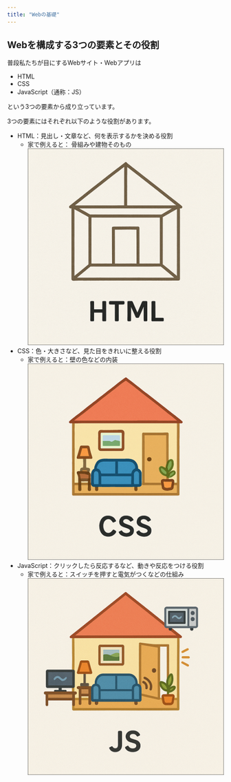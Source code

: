 ```yaml
---
title: "Webの基礎"
---
```


## Webを構成する3つの要素とその役割

普段私たちが目にするWebサイト・Webアプリは

- HTML
- CSS
- JavaScript（通称：JS）

という3つの要素から成り立っています。

3つの要素にはそれぞれ以下のような役割があります。

- HTML：見出し・文章など、何を表示するかを決める役割
  - 家で例えると： 骨組みや建物そのもの 
![](/images/nagoya2025/web-intro-html.png)
- CSS：色・大きさなど、見た目をきれいに整える役割
  - 家で例えると：壁の色などの内装
![](/images/nagoya2025/web-intro-css.png)
- JavaScript：クリックしたら反応するなど、動きや反応をつける役割
  - 家で例えると：スイッチを押すと電気がつくなどの仕組み
![](/images/nagoya2025/web-intro-js.png)